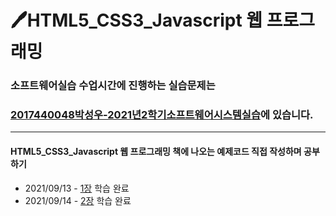 # 🖊HTML5_CSS3_Javascript 웹 프로그래밍 


### 소프트웨어실습 수업시간에 진행하는 실습문제는 
### [2017440048박성우-2021년2학기소프트웨어시스템실습](https://github.com/seong-wooo/HTML5_CSS3_Javascript/tree/main/2017440048%EB%B0%95%EC%84%B1%EC%9A%B0-2021%EB%85%842%ED%95%99%EA%B8%B0%EC%86%8C%ED%94%84%ED%8A%B8%EC%9B%A8%EC%96%B4%EC%8B%9C%EC%8A%A4%ED%85%9C%EC%8B%A4%EC%8A%B5)에 있습니다.
___
#### HTML5_CSS3_Javascript 웹 프로그래밍 책에 나오는 예제코드 직접 작성하며 공부하기
- 2021/09/13 - [1장](https://github.com/seong-wooo/HTML5_CSS3_Javascript/tree/main/1%EC%9E%A5) 학습 완료
- 2021/09/14 - [2장](https://github.com/seong-wooo/HTML5_CSS3_Javascript/tree/main/2%EC%9E%A5) 학습 완료
